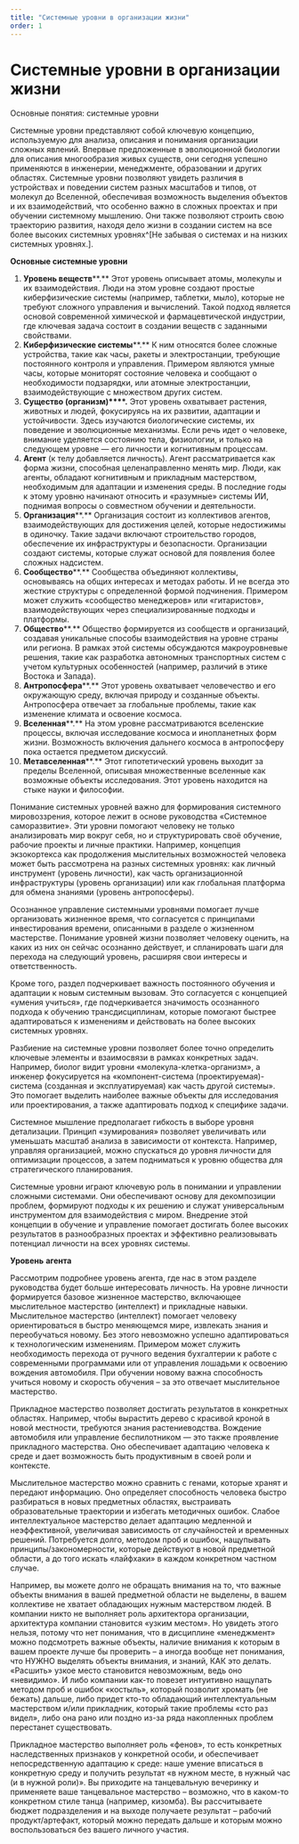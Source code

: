 ```yaml
---
title: "Системные уровни в организации жизни"
order: 1
---
```


# Системные уровни в организации жизни

Основные понятия: системные уровни

Системные уровни представляют собой ключевую концепцию, используемую для анализа, описания и понимания организации сложных явлений. Впервые предложенные в эволюционной биологии для описания многообразия живых существ, они сегодня успешно применяются в инженерии, менеджменте, образовании и других областях. Системные уровни позволяют увидеть различия в устройствах и поведении систем разных масштабов и типов, от молекул до Вселенной, обеспечивая возможность выделения объектов и их взаимодействий, что особенно важно в сложных проектах и при обучении системному мышлению. Они также позволяют строить свою траекторию развития, находя дело жизни в создании систем на все более высоких системных уровнях^[Не забывая о системах и на низких системных уровнях.].

**Основные системные уровни**

1. **Уровень веществ****.** Этот уровень описывает атомы, молекулы и их взаимодействия. Люди на этом уровне создают простые киберфизические системы (например, таблетки, мыло), которые не требуют сложного управления и вычислений. Такой подход является основой современной химической и фармацевтической индустрии, где ключевая задача состоит в создании веществ с заданными свойствами.
2. **Киберфизические системы****.** К ним относятся более сложные устройства, такие как часы, ракеты и электростанции, требующие постоянного контроля и управления. Примером являются умные часы, которые мониторят состояние человека и сообщают о необходимости подзарядки, или атомные электростанции, взаимодействующие с множеством других систем.
3. **С****уществ****о (организм)****.** Этот уровень охватывает растения, животных и людей, фокусируясь на их развитии, адаптации и устойчивости. Здесь изучаются биологические системы, их поведение и эволюционные механизмы. Если речь идет о человеке, внимание уделяется состоянию тела, физиологии, и только на следующем уровне — его личности и когнитивным процессам.
4. **Агент** (к телу добавляется личность). Агент рассматривается как форма жизни, способная целенаправленно менять мир. Люди, как агенты, обладают когнитивным и прикладным мастерством, необходимым для адаптации и изменения среды. В последние годы к этому уровню начинают относить и «разумные» системы ИИ, поднимая вопросы о совместном обучении и деятельности.
5. **Организация****.** Организация состоит из коллективов агентов, взаимодействующих для достижения целей, которые недостижимы в одиночку. Такие задачи включают строительство городов, обеспечение их инфраструктуры и безопасности. Организации создают системы, которые служат основой для появления более сложных надсистем.
6. **Сообщество****.** Сообщества объединяют коллективы, основываясь на общих интересах и методах работы. И не всегда это жесткие структуры с определенной формой подчинения. Примером может служить «сообщество менеджеров» или «гитаристов», взаимодействующих через специализированные подходы и платформы.
7. **Общество****.** Общество формируется из сообществ и организаций, создавая уникальные способы взаимодействия на уровне страны или региона. В рамках этой системы обсуждаются макроуровневые решения, такие как разработка автономных транспортных систем с учетом культурных особенностей (например, различий в этике Востока и Запада).
8. **Антропосфера****.** Этот уровень охватывает человечество и его окружающую среду, включая природу и созданные объекты. Антропосфера отвечает за глобальные проблемы, такие как изменение климата и освоение космоса.
9. **Вселенная****.** На этом уровне рассматриваются вселенские процессы, включая исследование космоса и инопланетных форм жизни. Возможность включения дальнего космоса в антропосферу пока остается предметом дискуссий.
10. **Метавселенная****.** Этот гипотетический уровень выходит за пределы Вселенной, описывая множественные вселенные как возможные объекты исследования. Этот уровень находится на стыке науки и философии.

Понимание системных уровней важно для формирования системного мировоззрения, которое лежит в основе руководства «Системное саморазвитие». Эти уровни помогают человеку не только анализировать мир вокруг себя, но и структурировать своё обучение, рабочие проекты и личные практики. Например, концепция экзокортекса как продолжения мыслительных возможностей человека может быть рассмотрена на разных системных уровнях: как личный инструмент (уровень личности), как часть организационной инфраструктуры (уровень организации) или как глобальная платформа для обмена знаниями (уровень антропосферы).

Осознанное управление системными уровнями помогает лучше организовать жизненное время, что согласуется с принципами инвестирования времени, описанными в разделе о жизненном мастерстве. Понимание уровней жизни позволяет человеку оценить, на каких из них он сейчас осознанно действует, и спланировать шаги для перехода на следующий уровень, расширяя свои интересы и ответственность.

Кроме того, раздел подчеркивает важность постоянного обучения и адаптации к новым системным вызовам. Это согласуется с концепцией «умения учиться», где подчеркивается значимость осознанного подхода к обучению трансдисциплинам, которые помогают быстрее адаптироваться к изменениям и действовать на более высоких системных уровнях.

Разбиение на системные уровни позволяет более точно определить ключевые элементы и взаимосвязи в рамках конкретных задач. Например, биолог видит уровни «молекула-клетка-организм», а инженер фокусируется на «компонент-система (проектируемая)-система (созданная и эксплуатируемая) как часть другой системы». Это помогает выделить наиболее важные объекты для исследования или проектирования, а также адаптировать подход к специфике задачи.

Системное мышление предполагает гибкость в выборе уровня детализации. Принцип «зумирования» позволяет увеличивать или уменьшать масштаб анализа в зависимости от контекста. Например, управляя организацией, можно спускаться до уровня личности для оптимизации процессов, а затем подниматься к уровню общества для стратегического планирования.

Системные уровни играют ключевую роль в понимании и управлении сложными системами. Они обеспечивают основу для декомпозиции проблем, формируют подходы к их решению и служат универсальным инструментом для взаимодействия с миром. Внедрение этой концепции в обучение и управление помогает достигать более высоких результатов в разнообразных проектах и эффективно реализовывать потенциал личности на всех уровнях системы.

**Уровень** **агента**

Рассмотрим подробнее уровень агента, где нас в этом разделе руководства будет больше интересовать личность. На уровне личности формируется базовое жизненное мастерство, включающее мыслительное мастерство (интеллект) и прикладные навыки. Мыслительное мастерство (интеллект) помогает человеку ориентироваться в быстро меняющемся мире, извлекать знания и переобучаться новому. Без этого невозможно успешно адаптироваться к технологическим изменениям. Примером может служить необходимость перехода от ручного ведения бухгалтерии к работе с современными программами или от управления лошадьми к освоению вождения автомобиля. При обучении новому важна способность учиться новому и скорость обучения – за это отвечает мыслительное мастерство.

Прикладное мастерство позволяет достигать результатов в конкретных областях. Например, чтобы вырастить дерево с красивой кроной в новой местности, требуются знания растениеводства. Вождение автомобиля или управление беспилотником — это также проявление прикладного мастерства. Оно обеспечивает адаптацию человека к среде и дает возможность быть продуктивным в своей роли и контексте.

Мыслительное мастерство можно сравнить с генами, которые хранят и передают информацию. Оно определяет способность человека быстро разбираться в новых предметных областях, выстраивать образовательные траектории и избегать методичных ошибок. Слабое интеллектуальное мастерство делает адаптацию медленной и неэффективной, увеличивая зависимость от случайностей и временных решений. Потребуется долго, методом проб и ошибок, нащупывать принципы/закономерности, которые действуют в новой предметной области, а до того искать «лайфхаки» в каждом конкретном частном случае.

Например, вы можете долго не обращать внимания на то, что важные объекты внимания в вашей предметной области не выделены, в вашем коллективе не хватает обладающих нужным мастерством людей. В компании никто не выполняет роль архитектора организации, архитектура компании становится «узким местом». Но увидеть этого нельзя, потому что нет понимания, что в дисциплине «менеджмент» можно подсмотреть важные объекты, наличие внимания к которым в вашем проекте лучше бы проверить – а иногда вообще нет понимания, что НУЖНО выделять объекты внимания, и знаний, КАК это делать. «Расшить» узкое место становится невозможным, ведь оно «невидимо». И либо компании как-то повезет интуитивно нащупать методом проб и ошибок «костыль», который позволит хромать (не бежать) дальше, либо придет кто-то обладающий интеллектуальным мастерством и/или прикладник, который такие проблемы «сто раз видел», либо она рано или поздно из-за ряда накопленных проблем перестанет существовать.

Прикладное мастерство выполняет роль «фенов», то есть конкретных наследственных признаков у конкретной особи, и обеспечивает непосредственную адаптацию к среде: наше умение вписаться в конкретную среду и получить результат «в нужном месте, в нужный час (и в нужной роли)». Вы приходите на танцевальную вечеринку и применяете ваше танцевальное мастерство – возможно, что в каком-то конкретном стиле танца (например, кизомба). Вы рассчитываете бюджет подразделения и на выходе получаете результат – рабочий продукт/артефакт, который можно передать дальше и которым можно воспользоваться без вашего личного участия.
